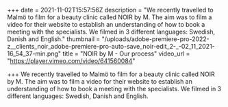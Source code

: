 +++
date = 2021-11-02T15:57:56Z
description = "We recently travelled to Malmö to film for a beauty clinic called NOIR by M. The aim was to film a video for their website to establish an understanding of how to book a meeting with the specialists. We filmed in 3 different languages: Swedish, Danish and English."
thumbnail = "/uploads/adobe-premiere-pro-2022-z__clients_noir_adobe-premiere-pro-auto-save_noir-edit_2-_-02_11_2021-16_54_37-min.png"
title = "NOIR by M - Our process"
video_url = "https://player.vimeo.com/video/641560084"

+++
We recently travelled to Malmö to film for a beauty clinic called NOIR by M. The aim was to film a video for their website to establish an understanding of how to book a meeting with the specialists. We filmed in 3 different languages: Swedish, Danish and English.